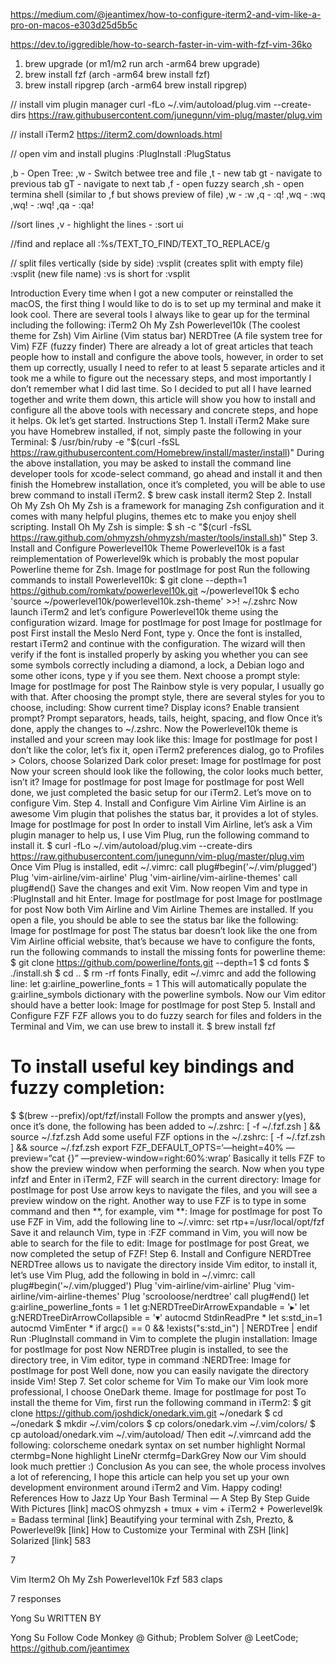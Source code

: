 https://medium.com/@jeantimex/how-to-configure-iterm2-and-vim-like-a-pro-on-macos-e303d25d5b5c

https://dev.to/iggredible/how-to-search-faster-in-vim-with-fzf-vim-36ko

1. brew upgrade (or m1/m2 run arch -arm64 brew upgrade)
2. brew install fzf (arch -arm64 brew install fzf)
3. brew install ripgrep (arch -arm64 brew install ripgrep)

// install vim plugin manager
curl -fLo ~/.vim/autoload/plug.vim --create-dirs https://raw.githubusercontent.com/junegunn/vim-plug/master/plug.vim

// install iTerm2
https://iterm2.com/downloads.html

// open vim and install plugins
:PlugInstall
:PlugStatus

,b - Open Tree:
,w - Switch betwee tree and file
,t - new tab
gt - navigate to previous tab
gT - navigate to next tab
,f - open fuzzy search
,sh - open termina shell (similar to ,f but shows preview of file)
,w - :w
,q - :q!
,wq - :wq
,wq! - :wq!
,qa - :qa!

//sort lines
,v - highlight the lines - :sort ui

//find and replace all
:%s/TEXT_TO_FIND/TEXT_TO_REPLACE/g

// split files vertically (side by side)
:vsplit (creates split with empty file)
:vsplit (new file name)
:vs is short for :vsplit


Introduction
Every time when I got a new computer or reinstalled the macOS, the first thing I would like to do is to set up my terminal and make it look cool. There are several tools I always like to gear up for the terminal including the following:
iTerm2
Oh My Zsh
Powerlevel10k (The coolest theme for Zsh)
Vim Airline (Vim status bar)
NERDTree (A file system tree for Vim)
FZF (fuzzy finder)
There are already a lot of great articles that teach people how to install and configure the above tools, however, in order to set them up correctly, usually I need to refer to at least 5 separate articles and it took me a while to figure out the necessary steps, and most importantly I don’t remember what I did last time. So I decided to put all I have learned together and write them down, this article will show you how to install and configure all the above tools with necessary and concrete steps, and hope it helps.
Ok let’s get started.
Instructions
Step 1. Install iTerm2
Make sure you have Homebrew installed, if not, simply paste the following in your Terminal:
$ /usr/bin/ruby -e "$(curl -fsSL https://raw.githubusercontent.com/Homebrew/install/master/install)"
During the above installation, you may be asked to install the command line developer tools for xcode-select command, go ahead and install it and then finish the Homebrew installation, once it’s completed, you will be able to use brew command to install iTerm2.
$ brew cask install iterm2
Step 2. Install Oh My Zsh
Oh My Zsh is a framework for managing Zsh configuration and it comes with many helpful plugins, themes etc to make you enjoy shell scripting. Install Oh My Zsh is simple:
$ sh -c "$(curl -fsSL https://raw.github.com/ohmyzsh/ohmyzsh/master/tools/install.sh)"
Step 3. Install and Configure Powerlevel10k Theme
Powerlevel10k is a fast reimplementation of Powerlevel9k which is probably the most popular Powerline theme for Zsh.
Image for postImage for post
Run the following commands to install Powerlevel10k:
$ git clone --depth=1 https://github.com/romkatv/powerlevel10k.git ~/powerlevel10k
$ echo 'source ~/powerlevel10k/powerlevel10k.zsh-theme' >>! ~/.zshrc
Now launch iTerm2 and let’s configure Powerlevel10k theme using the configuration wizard.
Image for postImage for post
Image for postImage for post
First install the Meslo Nerd Font, type y. Once the font is installed, restart iTerm2 and continue with the configuration. The wizard will then verify if the font is installed properly by asking you whether you can see some symbols correctly including a diamond, a lock, a Debian logo and some other icons, type y if you see them.
Next choose a prompt style:
Image for postImage for post
The Rainbow style is very popular, I usually go with that. After choosing the prompt style, there are several styles for you to choose, including:
Show current time?
Display icons?
Enable transient prompt?
Prompt separators, heads, tails, height, spacing, and flow
Once it’s done, apply the changes to ~/.zshrc.
Now the Powerlevel10k theme is installed and your screen may look like this:
Image for postImage for post
I don’t like the color, let’s fix it, open iTerm2 preferences dialog, go to Profiles > Colors, choose Solarized Dark color preset:
Image for postImage for post
Now your screen should look like the following, the color looks much better, isn’t it?
Image for postImage for post
Image for postImage for post
Well done, we just completed the basic setup for our iTerm2. Let’s move on to configure Vim.
Step 4. Install and Configure Vim Airline
Vim Airline is an awesome Vim plugin that polishes the status bar, it provides a lot of styles.
Image for postImage for post
In order to install Vim Airline, let’s ask a Vim plugin manager to help us, I use Vim Plug, run the following command to install it.
$ curl -fLo ~/.vim/autoload/plug.vim --create-dirs \
    https://raw.githubusercontent.com/junegunn/vim-plug/master/plug.vim
Once Vim Plug is installed, edit ~/.vimrc:
call plug#begin('~/.vim/plugged')
Plug 'vim-airline/vim-airline'
Plug 'vim-airline/vim-airline-themes'
call plug#end()
Save the changes and exit Vim. Now reopen Vim and type in :PlugInstall and hit Enter.
Image for postImage for post
Image for postImage for post
Now both Vim Airline and Vim Airline Themes are installed. If you open a file, you should be able to see the status bar like the following:
Image for postImage for post
The status bar doesn’t look like the one from Vim Airline official website, that’s because we have to configure the fonts, run the following commands to install the missing fonts for powerline theme:
$ git clone https://github.com/powerline/fonts.git --depth=1
$ cd fonts
$ ./install.sh
$ cd ..
$ rm -rf fonts
Finally, edit ~/.vimrc and add the following line:
let g:airline_powerline_fonts = 1
This will automatically populate the g:airline_symbols dictionary with the powerline symbols.
Now our Vim editor should have a better look:
Image for postImage for post
Step 5. Install and Configure FZF
FZF allows you to do fuzzy search for files and folders in the Terminal and Vim, we can use brew to install it.
$ brew install fzf
# To install useful key bindings and fuzzy completion:
$ $(brew --prefix)/opt/fzf/install
Follow the prompts and answer y(yes), once it’s done, the following has been added to ~/.zshrc:
[ -f ~/.fzf.zsh ] && source ~/.fzf.zsh
Add some useful FZF options in the ~/.zshrc:
[ -f ~/.fzf.zsh ] && source ~/.fzf.zsh
export FZF_DEFAULT_OPTS=‘—height=40% —preview=“cat {}” —preview-window=right:60%:wrap’
Basically it tells FZF to show the preview window when performing the search.
Now when you type infzf and Enter in iTerm2, FZF will search in the current directory:
Image for postImage for post
Use arrow keys to navigate the files, and you will see a preview window on the right.
Another way to use FZF is to type in some command and then **<TAB>, for example, vim **<TAB>:
Image for postImage for post
To use FZF in Vim, add the following line to ~/.vimrc:
set rtp+=/usr/local/opt/fzf
Save it and relaunch Vim, type in :FZF command in Vim, you will now be able to search for the file to edit:
Image for postImage for post
Great, we now completed the setup of FZF!
Step 6. Install and Configure NERDTree
NERDTree allows us to navigate the directory inside Vim editor, to install it, let’s use Vim Plug, add the following in bold in ~/.vimrc:
call plug#begin('~/.vim/plugged')
Plug 'vim-airline/vim-airline'
Plug 'vim-airline/vim-airline-themes'
Plug 'scrooloose/nerdtree'
call plug#end()
let g:airline_powerline_fonts = 1
let g:NERDTreeDirArrowExpandable = '▸'
let g:NERDTreeDirArrowCollapsible = '▾'
autocmd StdinReadPre * let s:std_in=1
autocmd VimEnter * if argc() == 0 && !exists("s:std_in") | NERDTree | endif
Run :PlugInstall command in Vim to complete the plugin installation:
Image for postImage for post
Now NERDTree plugin is installed, to see the directory tree, in Vim editor, type in command :NERDTree:
Image for postImage for post
Well done, now you can easily navigate the directory inside Vim!
Step 7. Set color scheme for Vim
To make our Vim look more professional, I choose OneDark theme.
Image for postImage for post
To install the theme for Vim, first run the following command in iTerm2:
$ git clone https://github.com/joshdick/onedark.vim.git ~/onedark
$ cd ~/onedark
    $ mkdir ~/.vim/colors
$ cp colors/onedark.vim ~/.vim/colors/
$ cp autoload/onedark.vim ~/.vim/autoload/
Then edit ~/.vimrcand add the following:
colorscheme onedark
syntax on
set number
highlight Normal ctermbg=None
highlight LineNr ctermfg=DarkGrey
Now our Vim should look much prettier :)
Conclusion
As you can see, the whole process involves a lot of referencing, I hope this article can help you set up your own development environment around iTerm2 and Vim.
Happy coding!
References
How to Jazz Up Your Bash Terminal — A Step By Step Guide With Pictures [link]
macOS ohmyzsh + tmux + vim + iTerm2 + Powerlevel9k = Badass terminal [link]
Beautifying your terminal with Zsh, Prezto, & Powerlevel9k [link]
How to Customize your Terminal with ZSH [link]
Solarized [link]
583

7

Vim
Iterm2
Oh My Zsh
Powerlevel10k
Fzf
583 claps

7 responses





Yong Su
WRITTEN BY

Yong Su
Follow
Code Monkey @ Github; Problem Solver @ LeetCode; https://github.com/jeantimex
